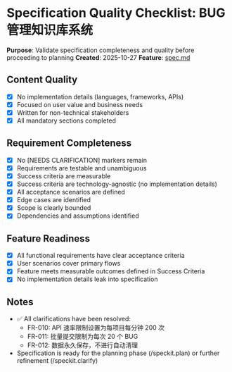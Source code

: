 # Specification Quality Checklist: BUG 管理知识库系统

**Purpose**: Validate specification completeness and quality before proceeding to planning
**Created**: 2025-10-27
**Feature**: [spec.md](../spec.md)

## Content Quality

- [x] No implementation details (languages, frameworks, APIs)
- [x] Focused on user value and business needs
- [x] Written for non-technical stakeholders
- [x] All mandatory sections completed

## Requirement Completeness

- [x] No [NEEDS CLARIFICATION] markers remain
- [x] Requirements are testable and unambiguous
- [x] Success criteria are measurable
- [x] Success criteria are technology-agnostic (no implementation details)
- [x] All acceptance scenarios are defined
- [x] Edge cases are identified
- [x] Scope is clearly bounded
- [x] Dependencies and assumptions identified

## Feature Readiness

- [x] All functional requirements have clear acceptance criteria
- [x] User scenarios cover primary flows
- [x] Feature meets measurable outcomes defined in Success Criteria
- [x] No implementation details leak into specification

## Notes

- ✅ All clarifications have been resolved:
  - FR-010: API 速率限制设置为每项目每分钟 200 次
  - FR-011: 批量提交限制为每次 20 个 BUG
  - FR-012: 数据永久保存，不进行自动清理
- Specification is ready for the planning phase (/speckit.plan) or further refinement (/speckit.clarify)